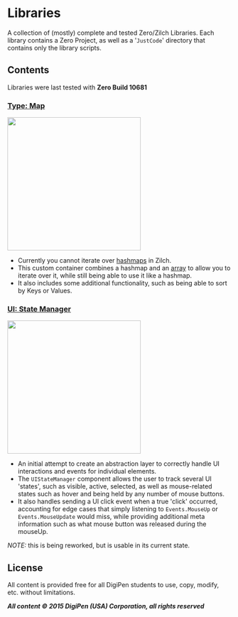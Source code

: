 # Libraries

A collection of (mostly) complete and tested Zero/Zilch Libraries. Each library contains a Zero Project, as well as a '`JustCode`' directory that contains only the library scripts.

## Contents

Libraries were last tested with **Zero Build 10681**

### <a href=https://github.com/JohannesMP/Zilch-Snippets-and-Libraries/tree/master/Libraries/TYPE_Map>Type: Map</a>

<img width=300 src=http://i.imgur.com/scltrMn.png/>

- Currently you cannot iterate over <a href=http://zero.digipen.edu/Zilch/ZilchTypes/HashMap.html>hashmaps</a> in Zilch.
- This custom container combines a hashmap and an <a href=http://zero.digipen.edu/Zilch/ZilchTypes/Array.html>array</a> to allow you to iterate over it, while still being able to use it like a hashmap.
- It also includes some additional functionality, such as being able to sort by Keys or Values.


### <a href=https://github.com/JohannesMP/Zilch-Snippets-and-Libraries/tree/master/Libraries/UI_StateManager>UI: State Manager</a>

<img width=300 src=http://i.imgur.com/trA26PH.png />

- An initial attempt to create an abstraction layer to correctly handle UI interactions and events for individual elements. 
- The `UIStateManager` component allows the user to track several UI 'states', such as visible, active, selected, as well as mouse-related states such as hover and being held by any number of mouse buttons.
- It also handles sending a UI click event when a true 'click' occurred, accounting for edge cases that simply listening to `Events.MouseUp` or `Events.MouseUpdate` would miss, while providing additional meta information such as what mouse button was released during the mouseUp.

*NOTE:* this is being reworked, but is usable in its current state.

## License

All content is provided free for all DigiPen students to use, copy, modify, etc. without limitations.

***All content © 2015 DigiPen (USA) Corporation, all rights reserved***

